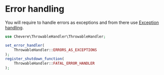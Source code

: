 # Error handling

You will require to handle errors as exceptions and from there use [Exception handling](exception-handling.md).

```php
use Chevere\ThrowableHandler\ThrowableHandler;

set_error_handler(
    ThrowableHandler::ERRORS_AS_EXCEPTIONS
);
register_shutdown_function(
    ThrowableHandler::FATAL_ERROR_HANDLER
);
```
